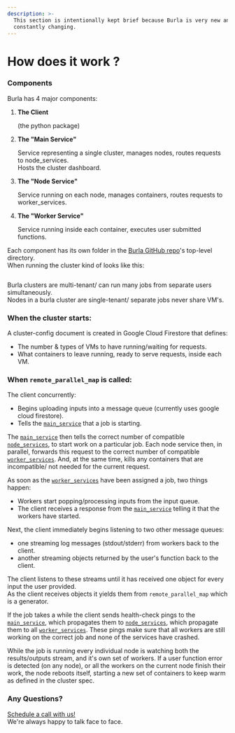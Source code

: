 ```yaml
---
description: >-
  This section is intentionally kept brief because Burla is very new and
  constantly changing.
---
```


# How does it work ?

### Components

Burla has 4 major components: &#x20;

1.  **The Client**

    (the python package)
2.  **The "Main Service"**

    Service representing a single cluster, manages nodes, routes requests to node\_services.\
    Hosts the cluster dashboard.
3.  **The "Node Service"**

    Service running on each node, manages containers, routes requests to worker\_services.
4.  **The "Worker Service"**

    Service running inside each container, executes user submitted functions.

Each component has its own folder in the [Burla GitHub repo](https://github.com/Burla-Cloud/burla)'s top-level directory.\
When running the cluster kind of looks like this:

<figure><img src=".gitbook/assets/Screenshot 2025-01-03 at 12.24.04 PM.png" alt=""><figcaption></figcaption></figure>

Burla clusters are multi-tenant/ can run many jobs from separate users simultaneously.\
Nodes in a burla cluster are single-tenant/ separate jobs never share VM's.

### When the cluster starts:

A cluster-config document is created in Google Cloud Firestore that defines:

* The number & types of VMs to have running/waiting for requests.
* What containers to leave running, ready to serve requests, inside each VM.

### When `remote_parallel_map` is called:

The client concurrently:

* Begins uploading inputs into a message queue (currently uses google cloud firestore).
* Tells the [`main_service`](how-does-it-work.md#components) that a job is starting.

The [`main_service`](how-does-it-work.md#components) then tells the correct number of compatible [`node_services`](how-does-it-work.md#components), to start work on a particular job. Each node service then, in parallel, forwards this request to the correct number of compatible [`worker_services`](how-does-it-work.md#components). And, at the same time, kills any containers that are incompatible/ not needed for the current request.

As soon as the [`worker_services`](how-does-it-work.md#components) have been assigned a job, two things happen:

* Workers start popping/processing inputs from the input queue.
* The client receives a response from the [`main_service`](how-does-it-work.md#components) telling it that the workers have started.

Next, the client immediately begins listening to two other message queues:

* one streaming log messages (stdout/stderr) from workers back to the client.
* another streaming objects returned by the user's function back to the client.

The client listens to these streams until it has received one object for every input the user provided.\
As the client receives objects it yields them from `remote_parallel_map` which is a generator.

If the job takes a while the client sends health-check pings to the [`main_service`](how-does-it-work.md#components), which propagates them to [`node_services`](how-does-it-work.md#components), which propagate them to all [`worker_services`](how-does-it-work.md#components). These pings make sure that all workers are still working on the correct job and none of the services have crashed.

While the job is running every individual node is watching both the results/outputs stream, and it's own set of workers. If a user function error is detected (on any node), or all the workers on the current node finish their work, the node reboots itself, starting a new set of containers to keep warm as defined in the cluster spec.

### Any Questions?

[Schedule a call with us!](http://cal.com/jakez/burla)\
We're always happy to talk face to face.
